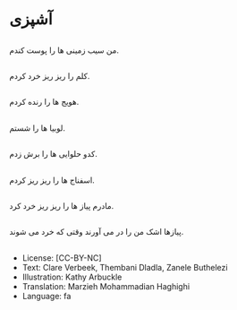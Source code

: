 # آشپزی

##
من سیب زمینی ها را پوست کندم.

##
کلم را ریز ریز خرد کردم.

##
هویج ها را رنده کردم.

##
لوبیا ها را شستم.

##
کدو حلوایی ها را برش زدم.

##
اسفناج ها را ریز ریز کردم.

##
مادرم پیاز ها را ریز ریز خرد کرد.

##
پیازها اشک من را در می آورند وقتی که خرد می شوند.

##
* License: [CC-BY-NC]
* Text: Clare Verbeek, Thembani Dladla, Zanele Buthelezi
* Illustration: Kathy Arbuckle
* Translation: Marzieh Mohammadian Haghighi
* Language: fa
